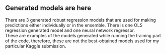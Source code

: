 ## Generated models are here   
There are 3 generated robust regression models that are used for making predictions either individually or in the ensemble. There is one OLS regression generated model and one neural network regressor.  
These are examples of the models generated while running the training part of the code, therefore, these are not the best-obtained models used for my particular Kaggle submission.
